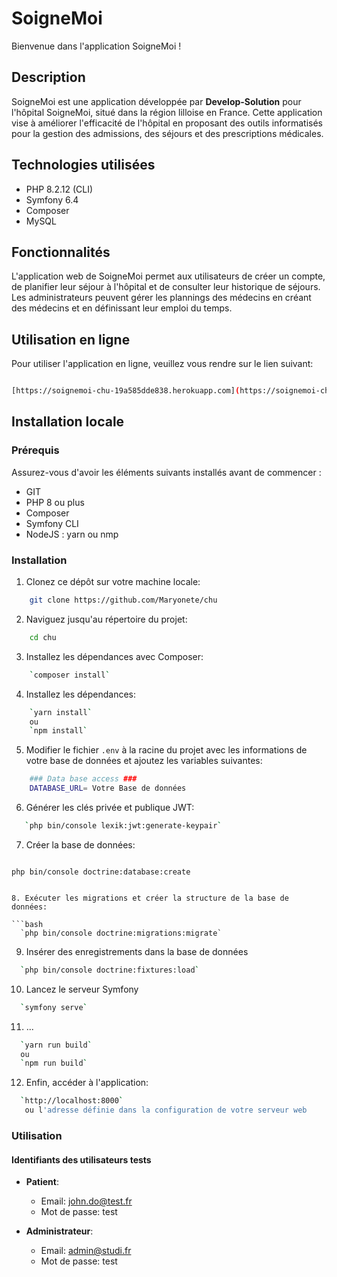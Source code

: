 # SoigneMoi

Bienvenue dans l'application SoigneMoi !

## Description

SoigneMoi est une application développée par **Develop-Solution** pour l'hôpital SoigneMoi, situé dans la région lilloise en France. Cette application vise à améliorer l'efficacité de l'hôpital en proposant des outils informatisés pour la gestion des admissions, des séjours et des prescriptions médicales.

## Technologies utilisées

- PHP 8.2.12 (CLI)
- Symfony 6.4
- Composer
- MySQL

## Fonctionnalités

L'application web de SoigneMoi permet aux utilisateurs de créer un compte, de planifier leur séjour à l'hôpital et de consulter leur historique de séjours.
Les administrateurs peuvent gérer les plannings des médecins en créant des médecins et en définissant leur emploi du temps.

## Utilisation en ligne

Pour utiliser l'application en ligne, veuillez vous rendre sur le lien suivant:

```bash

[https://soignemoi-chu-19a585dde838.herokuapp.com](https://soignemoi-chu-19a585dde838.herokuapp.com/)

```

## Installation locale

### Prérequis

Assurez-vous d'avoir les éléments suivants installés avant de commencer :

- GIT
- PHP 8 ou plus
- Composer
- Symfony CLI
- NodeJS : yarn ou nmp


### Installation

1. Clonez ce dépôt sur votre machine locale:

```bash
    git clone https://github.com/Maryonete/chu
```

2. Naviguez jusqu'au répertoire du projet:

```bash
    cd chu
```

3. Installez les dépendances avec Composer:

```bash
    `composer install`
```

4. Installez les dépendances:
```bash
    `yarn install`
    ou
    `npm install`
```


5. Modifier le fichier `.env` à la racine du projet avec les informations de votre base de données et ajoutez les variables suivantes:

```bash
    ### Data base access ###
    DATABASE_URL= Votre Base de données
```

6. Générer les clés privée et publique JWT:

```bash
   `php bin/console lexik:jwt:generate-keypair`

```

7. Créer la base de données:

    ```bash
  `php bin/console doctrine:database:create`
```
 
8. Exécuter les migrations et créer la structure de la base de données:

```bash
  `php bin/console doctrine:migrations:migrate`
```

9. Insérer des enregistrements dans la base de données

```bash
  `php bin/console doctrine:fixtures:load`
```

10. Lancez le serveur Symfony

```bash
  `symfony serve`
```

11. ...

```bash
  `yarn run build`
  ou
  `npm run build`
```

12. Enfin, accéder à l'application:

```bash
  `http://localhost:8000`
   ou l'adresse définie dans la configuration de votre serveur web
```

### Utilisation

#### Identifiants des utilisateurs tests

- **Patient**:

  - Email: john.do@test.fr
  - Mot de passe: test

- **Administrateur**:
  - Email: admin@studi.fr
  - Mot de passe: test
